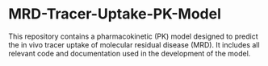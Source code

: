 # MRD-Tracer-Uptake-PK-Model
This repository contains a pharmacokinetic (PK) model designed to predict the in vivo tracer uptake of molecular residual disease (MRD). It includes all relevant code and documentation used in the development of the model.

